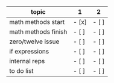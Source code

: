 | topic               | 1     | 2     |
| ------------------- | ----- | ----- |
| math methods start  | - [x] | - [ ] |
| math methods finish | - [ ] | - [ ] |
| zero/twelve issue   | - [ ] | - [ ] |
| if expressions      | - [ ] | - [ ] |
| internal reps       | - [ ] | - [ ] |
| to do list          | - [ ] | - [ ] |
